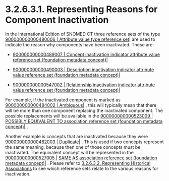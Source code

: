 # 3.2.6.3.1. Representing Reasons for Component Inactivation

In the International Edition of SNOMED CT three reference sets of the type  [ 900000000000480006 | Attribute value type reference set|](http://snomed.info/id/900000000000480006 "900000000000480006 | Attribute value type reference set |") are used to indicate the reason why components have been inactivated. These are: 

  * [ 900000000000489007 | Concept inactivation indicator attribute value reference set (foundation metadata concept)|](http://snomed.info/id/900000000000489007 "900000000000489007 | Concept inactivation indicator attribute value reference set \(foundation metadata concept\) |")
  * [ 900000000000490003 | Description inactivation indicator attribute value reference set (foundation metadata concept)|](http://snomed.info/id/900000000000490003 "900000000000490003 | Description inactivation indicator attribute value reference set \(foundation metadata concept\) |")

  * [ 900000000000547002 | Relationship inactivation indicator attribute value reference set (foundation metadata concept)|](http://snomed.info/id/900000000000547002 "900000000000547002 | Relationship inactivation indicator attribute value reference set \(foundation metadata concept\) |")

For example, if the inactivated component is marked as [ 900000000000484002 | Ambiguous|](http://snomed.info/id/900000000000484002 "900000000000484002 | Ambiguous |") , this will typically mean that there will be more than one component replacing the inactivated component. The possible replacements will be available in the [ 900000000000523009 | POSSIBLY EQUIVALENT TO association reference set (foundation metadata concept)|](http://snomed.info/id/900000000000523009 "900000000000523009 | POSSIBLY EQUIVALENT TO association reference set \(foundation metadata concept\) |") .

Another example is concepts that are inactivated because they were [ 900000000000482003 | Duplicate|](http://snomed.info/id/900000000000482003 "900000000000482003 | Duplicate |") . This is used if two concepts represent the same meaning, because then one of those concepts must be inactivated. The equivalent concept will be represented in the [ 900000000000527005 | SAME AS association reference set (foundation metadata concept)|](http://snomed.info/id/900000000000527005 "900000000000527005 | SAME AS association reference set \(foundation metadata concept\) |") . Please refer  to [3.2.6.3.2. Representing Historical Associations](3.2.6.3.2.-Representing-Historical-Associations_35985650.html) to see which reference sets relate to the various reasons for inactivation.

  

  

